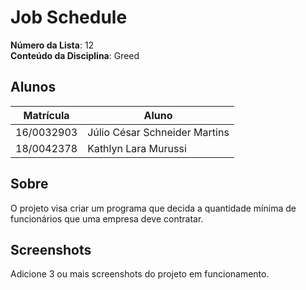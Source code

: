 # Job Schedule

**Número da Lista**: 12<br>
**Conteúdo da Disciplina**: Greed<br>

## Alunos
|Matrícula | Aluno |
| -- | -- |
| 16/0032903  |  Júlio César Schneider Martins |
| 18/0042378  |  Kathlyn Lara Murussi |

## Sobre 
O projeto visa criar um programa que decida a quantidade mínima de funcionários que uma empresa deve contratar. 

## Screenshots
Adicione 3 ou mais screenshots do projeto em funcionamento.